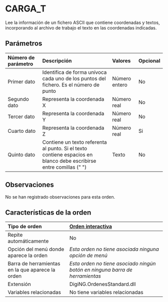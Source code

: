 # CARGA\_T

Lee la información de un fichero ASCII que contiene coordenadas y textos, incorporando al archivo de trabajo el texto en las coordenadas indicadas.

## Parámetros

| Número de parámetro | Descripción | Valores | Opcional |
| :--- | :--- | :--- | :--- |
| Primer dato | Identifica de forma unívoca cada uno de los puntos del fichero. Es el número de punto | Número entero | No |
| Segundo dato | Representa la coordenada X | Número real | No |
| Tercer dato | Representa la coordenada Y | Número real | No |
| Cuarto dato | Representa la coordenada Z | Número real | Si |
| Quinto dato | Contiene un texto referenta al punto. Si el texto contiene espacios en blanco debe escribirse entre comillas \(" "\) | Texto | No |

## Observaciones

No se han registrado observaciones para esta orden.

## Características de la orden

| Tipo de orden | [Orden interactiva]() |
| :--- | :--- |
| Repite automáticamente | No |
| Opción del menú donde aparece la orden | _Esta orden no tiene asociada ninguna opción de menú_ |
| Barra de herramientas en la que aparece la orden | _Esta orden no tiene asociado ningún botón en ninguna barra de herramientas_ |
| Extensión | DigiNG.OrdenesStandard.dll |
| Variables relacionadas | No tiene variables relacionadas |

